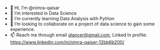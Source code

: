 - 👋 Hi, I’m @nimra-qaisar
- 👀 I’m interested in Data Science 
- 🌱 I’m currently learning Data Analysis with Python 
- 💞️ I’m looking to collaborate on a project of data science  to gain some experience.
- 📫 Reach me through email qlancer@gmail.com, Linked In profile: https://www.linkedin.com/in/nimra-qaiser-12bb6b200/

<!---
nimra-qaisar/nimra-qaisar is a ✨ special ✨ repository because its `README.md` (this file) appears on your GitHub profile.
You can click the Preview link to take a look at your changes.
--->
